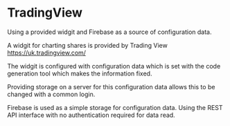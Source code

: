 # TradingView
Using a provided widgit and Firebase as a source of configuration data.

A widgit for charting shares is provided  by Trading View https://uk.tradingview.com/

The widgit is configured with configuration data which is set with the code generation tool which makes the information fixed.

Providing storage on a server for this configuration data allows this to be changed with a common login.

Firebase is used as a simple storage for configuration data. Using the REST API interface with no authentication required for data read.
